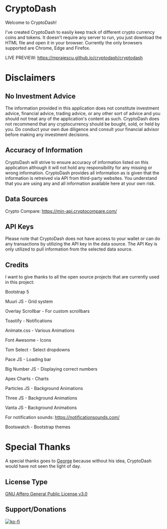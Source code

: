 # CryptoDash

Welcome to CryptoDash! 

I've created CryptoDash to easily keep track of different crypto currency coins and tokens. 
It doesn't require any server to run, you just download the HTML file and open it in your browser. 
Currently the only browsers supported are Chrome, Edge and Firefox. 

LIVE PREVIEW: https://mprajescu.github.io/cryptodash/cryptodash

# Disclaimers

## No Investment Advice
The information provided in this application does not constitute investment advice, financial advice, trading advice, or any other sort of advice and you should not treat any of the application's content as such. CryptoDash does not recommend that any cryptocurrency should be bought, sold, or held by you. Do conduct your own due diligence and consult your financial advisor before making any investment decisions.

## Accuracy of Information
CryptoDash will strive to ensure accuracy of information listed on this application although it will not hold any responsibility for any missing or wrong information. CryptoDash provides all information as is given that the information is retreived via API from third-party websites.
You understand that you are using any and all information available here at your own risk.


## Data Sources

Crypto Compare: https://min-api.cryptocompare.com/

## API Keys

Please note that CryptoDash does not have access to your wallet or can do any transactions by utilizing the API key in the data source. 
The API Key is only utilized to pull information from the selected data source. 


## Credits
I want to give thanks to all the open source projects that are currently used in this project:

Bootstrap 5 

Muuri JS - Grid system

Overlay Scrollbar - For custom scrollbars

Toastify - Notifications

Animate.css - Various Animations 

Font Awesome - Icons

Tom Select - Select dropdowns

Pace JS - Loading bar

Big Number JS - Displaying correct numbers

Apex Charts - Charts

Particles JS - Background Animations

Three JS - Background Animations

Vanta JS - Background Animations

For notification sounds: https://notificationsounds.com/ 

Bootswatch - Bootstrap themes

# Special Thanks 


A special thanks goes to [George](https://github.com/razvanfloreasoftware) because without his idea, CryptoDash would have not seen the light of day. 



## License Type
[GNU Affero General Public License v3.0](https://github.com/mprajescu/cryptodash/blob/main/LICENSE)


## Support/Donations

[![ko-fi](https://ko-fi.com/img/githubbutton_sm.svg)](https://ko-fi.com/C0C1GUGMV)
